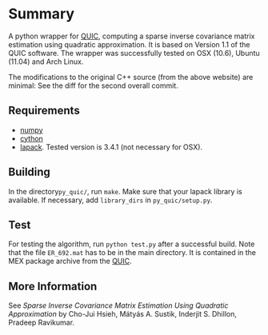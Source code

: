 Summary
=======

A python wrapper for [QUIC](http://www.cs.utexas.edu/~sustik/QUIC/),
computing a sparse inverse covariance matrix estimation using quadratic 
approximation. It is based on Version 1.1 of the QUIC software. The wrapper was 
successfully tested on OSX (10.6), Ubuntu (11.04) and Arch Linux.

The modifications to the original C++ source (from the above website) are minimal:
See the diff for the second overall commit.

Requirements
------------

* [numpy](numpy.scipy.org)
* [cython](cython.org)
* [lapack](http://www.netlib.org/lapack/). Tested version is 3.4.1 (not necessary for OSX).


Building
--------
In the directory```py_quic/```, run ```make```. Make sure that your lapack library is available.
If necessary, add ```library_dirs``` in ```py_quic/setup.py```.


Test
----
For testing the algorithm, run ```python test.py``` after a successful build. Note that
the file ```ER_692.mat``` has to be in the main directory. It is contained in the
MEX package archive from the [QUIC](http://www.cs.utexas.edu/~sustik/QUIC/).


More Information
----------------
See *Sparse Inverse Covariance Matrix Estimation Using Quadratic Approximation* by
Cho-Jui Hsieh, Mátyás A. Sustik, Inderjit S. Dhillon, Pradeep Ravikumar.

